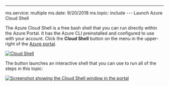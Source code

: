 ---
ms.service: multiple
ms.date: 9/20/2018
ms.topic: include
--- Launch Azure Cloud Shell

The Azure Cloud Shell is a free bash shell that you can run directly within the Azure Portal. It has the Azure CLI preinstalled and configured to use with your account. Click the **Cloud Shell** button on the menu in the upper-right of the [Azure portal](https://portal.azure.com).

[![Cloud Shell](../media/cloud-shell-try-it/cloud-shell-menu.png)](https://portal.azure.com)

The button launches an interactive shell that you can use to run all of the steps in this topic:

[![Screenshot showing the Cloud Shell window in the portal](../media/cloud-shell-try-it/cloud-shell-safari.png)](https://portal.azure.com)